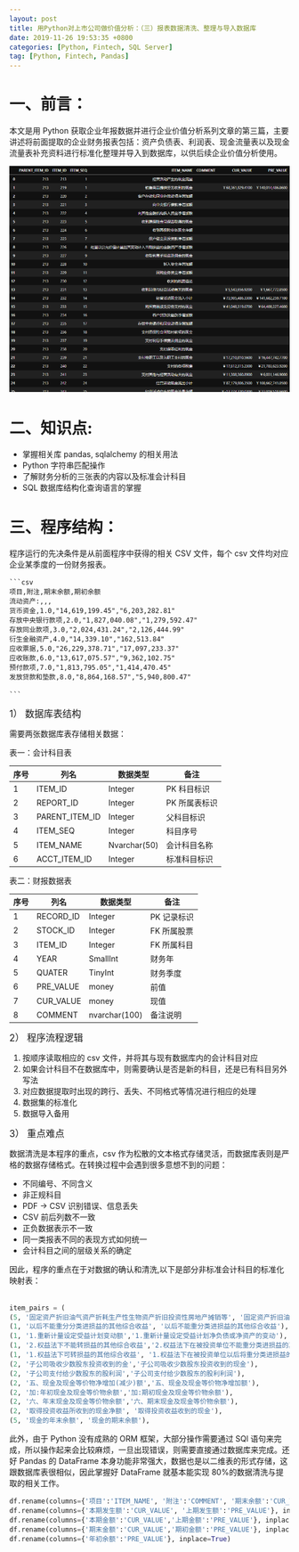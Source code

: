 ```yaml
---
layout: post
title: 用Python对上市公司做价值分析：（三）报表数据清洗、整理与导入数据库
date: 2019-11-26 19:53:35 +0800
categories: [Python, Fintech, SQL Server]
tag: [Python, Fintech, Pandas]
---
```


# 一、前言：

本文是用 Python 获取企业年报数据并进行企业价值分析系列文章的第三篇，主要讲述将前面提取的企业财务报表包括：资产负债表、利润表、现金流量表以及现金流量表补充资料进行标准化整理并导入到数据库，以供后续企业价值分析使用。

![财务数据清洗整理](/assets/images/dbtbl.png)

# 二、知识点:

- 掌握相关库 pandas, sqlalchemy 的相关用法
- Python 字符串匹配操作
- 了解财务分析的三张表的内容以及标准会计科目
- SQL 数据库结构化查询语言的掌握

<!--more-->

# 三、程序结构：

程序运行的先决条件是从前面程序中获得的相关 CSV 文件，每个 csv 文件均对应企业某季度的一份财务报表。

    ```csv
    项目,附注,期末余额,期初余额
    流动资产:,,,
    货币资金,1.0,"14,619,199.45","6,203,282.81"
    存放中央银行款项,2.0,"1,827,040.08","1,279,592.47"
    存放同业款项,3.0,"2,024,431.24","2,126,444.99"
    衍生金融资产,4.0,"14,339.10","162,513.84"
    应收票据,5.0,"26,229,378.71","17,097,233.37"
    应收账款,6.0,"13,617,075.57","9,362,102.75"
    预付款项,7.0,"1,813,795.05","1,414,470.45"
    发放贷款和垫款,8.0,"8,864,168.57","5,940,800.47"

    ```

<big>1） 数据库表结构</big>

需要两张数据库表存储相关数据：

表一：会计科目表

| 序号 | 列名           | 数据类型     | 备注          |
| ---- | -------------- | ------------ | ------------- |
| 1    | ITEM_ID        | Integer      | PK 科目标识   |
| 2    | REPORT_ID      | Integer      | PK 所属表标识 |
| 3    | PARENT_ITEM_ID | Integer      | 父科目标识    |
| 4    | ITEM_SEQ       | Integer      | 科目序号      |
| 5    | ITEM_NAME      | Nvarchar(50) | 会计科目名称  |
| 6    | ACCT_ITEM_ID   | Integer      | 标准科目标识  |

表二：财报数据表

| 序号 | 列名      | 数据类型      | 备注        |
| ---- | --------- | ------------- | ----------- |
| 1    | RECORD_ID | Integer       | PK 记录标识 |
| 2    | STOCK_ID  | Integer       | FK 所属股票 |
| 3    | ITEM_ID   | Integer       | FK 所属科目 |
| 4    | YEAR      | SmallInt      | 财务年      |
| 5    | QUATER    | TinyInt       | 财务季度    |
| 6    | PRE_VALUE | money         | 前值        |
| 7    | CUR_VALUE | money         | 现值        |
| 8    | COMMENT   | nvarchar(100) | 备注说明    |

<big>2） 程序流程逻辑</big>

1. 按顺序读取相应的 csv 文件，并将其与现有数据库内的会计科目对应
2. 如果会计科目不在数据库中，则需要确认是否是新的科目，还是已有科目另外写法
3. 对应数据提取时出现的跨行、丢失、不同格式等情况进行相应的处理
4. 数据集的标准化
5. 数据导入备用

<big>3） 重点难点</big>

数据清洗是本程序的重点，csv 作为松散的文本格式存储灵活，而数据库表则是严格的数据存储格式。在转换过程中会遇到很多意想不到的问题：

- 不同编号、不同含义
- 非正规科目
- PDF -> CSV 识别错误、信息丢失
- CSV 前后列数不一致
- 正负数据表示不一致
- 同一类报表不同的表现方式如何统一
- 会计科目之间的层级关系的确定

因此，程序的重点在于对数据的确认和清洗,以下是部分非标准会计科目的标准化映射表：

```python

item_pairs = (
(5, '固定资产折旧油气资产折耗生产性生物资产折旧投资性房地产摊销等', '固定资产折旧油气资产折耗生产性生物资产折旧'),
(1, '以后不能重分分类进损益的其他综合收益', '以后不能重分类进损益的其他综合收益'),
(1, '1.重新计量设定受益计划变动额','1.重新计量设定受益计划净负债或净资产的变动'),
(1, '2.权益法下不能转损益的其他综合收益','2.权益法下在被投资单位不能重分类进损益的其他综合收益中享有的份额'),
(1, '1.权益法下可转损益的其他综合收益', '1.权益法下在被投资单位以后将重分类进损益的其他综合收益中享有的份额'),
(2, '子公司吸收少数股东投资收到的金','子公司吸收少数股东投资收到的现金'),
(2, '子公司支付给少数股东的股利润','子公司支付给少数股东的股利利润'),
(2, '五、现金及现金等价物净增加(减少)额','五、现金及现金等价物净增加额'),
(2, '加:年初现金及现金等价物余额','加:期初现金及现金等价物余额'),
(2, '六、年末现金及现金等价物余额','六、期末现金及现金等价物余额'),
(2, '取得投资收益所收到的现金净额', '取得投资收益收到的现金'),
(5, '现金的年末余额', '现金的期末余额'),

```

此外，由于 Python 没有成熟的 ORM 框架，大部分操作需要通过 SQl 语句来完成，所以操作起来会比较麻烦，一旦出现错误，则需要直接通过数据库来完成。还好 Pandas 的 DataFrame 本身功能非常强大，数据也是以二维表的形式存储，这跟数据库表很相似，因此掌握好 DataFrame 就基本能实现 80%的数据清洗与提取的相关工作。

```python
df.rename(columns={'项目':'ITEM_NAME', '附注':'COMMENT', '期末余额':'CUR_VALUE','期初余额':'PRE_VALUE'}, inplace=True) #资产负债表
df.rename(columns={'本期发生额':'CUR_VALUE', '上期发生额':'PRE_VALUE'}, inplace=True) #利润表
df.rename(columns={'本期金额':'CUR_VALUE','上期金额':'PRE_VALUE'}, inplace=True) #利润表\现金流量表
df.rename(columns={'期末金额':'CUR_VALUE','期初金额':'PRE_VALUE'}, inplace=True) #利润表\现金流量表-600498
df.rename(columns={'年初余额':'PRE_VALUE'}, inplace=True)

```
